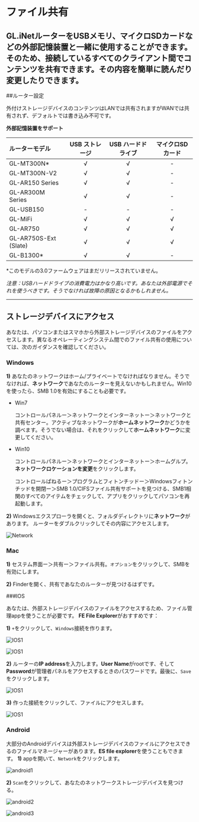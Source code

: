 # ファイル共有


GL.iNetルーターをUSBメモリ、マイクロSDカードなどの外部記憶装置と一緒に使用することができます。そのため、接続しているすべてのクライアント間でコンテンツを共有できます。その内容を簡単に読んだり変更したりできます。
---



##ルーター設定

 外付けストレージデバイスのコンテンツはLANでは共有されますがWANでは共有されず、デフォルトでは書き込み不可です。

**外部記憶装置をサポート**


| ルーターモデル | USB ストレージ | USB ハードドライブ | マイクロSDカード |
| :----------- | :-------: | :---: | :---: |
| GL-MT300N*   |  √  | √ | - |
| GL-MT300N-V2 |     √     |    √ | - |
| GL-AR150 Series | √ | √ | - |
| GL-AR300M Series | √ | √ | - |
| GL-USB150 | - | - | - |
| GL-MiFi | √ | √ | √ |
| GL-AR750 | √ | √ | √ |
| GL-AR750S-Ext (Slate) | √ | √ | √ |
| GL-B1300* | √ | √ | - |

*このモデルの3.0ファームウェアはまだリリースされていません。

*注意：USBハードドライブの消費電力はかなり高いです。あなたは外部電源でそれを使うべきです。そうでなければ故障の原因となるかもしれません。*

---



## ストレージデバイスにアクセス

あなたは、パソコンまたはスマホから外部ストレージデバイスのファイルをアクセスします。異なるオペレーティングシステム間でのファイル共有の使用については、次のガイダンスを確認してください。


### Windows

**1)** あなたのネットワークはホーム/プライベートでなければなりません。そうでなければ、**ネットワーク**であなたのルーターを見えないかもしれません。Win10を使ったら、SMB 1.0を有効にすることも必要です。

- Win7

  コントロールパネルー＞ネットワークとインターネットー＞ネットワークと共有センター。アクティブなネットワークが**ホームネットワーク**かどうかを調べます。そうでない場合は、それをクリックして**ホームネットワーク**に変更してください。

- Win10

  コントロールパネルー＞ネットワークとインターネットー＞ホームグルプ。**ネットワークロケーションを変更**をクリックします。

  コントロールぱねるー＞プログラムとフィトンチッドー＞Windowsフィトンチッドを開閉ー＞SMB 1.0/CIFSファイル共有サポートを見つける、SMB1相関のすべてのアイテムをチェックして、アプリをクリックしてパソコンを再起動します。



**2)** Windowsエクスプローラを開くと、フォルダディレクトリに**ネットワーク**があります。 ルーターをダブルクリックしてその内容にアクセスします。

![Network](https://static.gl-inet.com/docs/en/3/app/file_sharing/network.jpg)



### Mac

**1)** セステム界面ー＞共有ー＞ファイル共有。`オプション`をクリックして、SMBを有効にします。


**2)** Finderを開く、共有であなたのルーターが見つけるはずです。


###IOS

あなたは、外部ストレージデバイスのファイルをアクセスするため、ファイル管理appを使うことが必要です。
**FE File Explorer**がおすすめです：

**1)** `+`をクリックして、`Windows`接続を作ります。

![IOS1](https://static.gl-inet.com/docs/en/3/app/file_sharing/ios11.jpg)



![IOS1](https://static.gl-inet.com/docs/en/3/app/file_sharing/ios12.jpg)

**2)** ルーターの**IP address**を入力します。**User Name**がrootです、そして**Password**が管理者パネルをアクセスするときのパスワードです。最後に、`Save`をクリックします。

![IOS1](https://static.gl-inet.com/docs/en/3/app/file_sharing/ios13.jpg)

**3)** 作った接続をクリックして、ファイルにアクセスします。

![IOS1](https://static.gl-inet.com/docs/en/3/app/file_sharing/ios14.jpg)



### Android

大部分のAndroidデバイスは外部ストレージデバイスのファイルにアクセスできるのファイルマネージャーがあります。**ES file explorer**を使うこともできます。
**1)** appを開いて、`Network`をクリックします。

![android1](https://static.gl-inet.com/docs/en/3/app/file_sharing/android1.jpg)

**2)** `Scan`をクリックして、あなたのネットワークストレージデバイスを見つける。

![android2](https://static.gl-inet.com/docs/en/3/app/file_sharing/android2.jpg)

![android3](https://static.gl-inet.com/docs/en/3/app/file_sharing/android3.jpg)